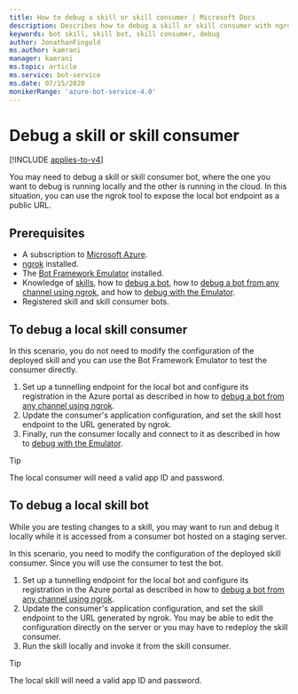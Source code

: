 ```yaml
---
title: How to debug a skill or skill consumer | Microsoft Docs
description: Describes how to debug a skill or skill consumer with ngrok, when only one bot is local.
keywords: bot skill, skill bot, skill consumer, debug
author: JonathanFingold
ms.author: kamrani
manager: kamrani
ms.topic: article
ms.service: bot-service
ms.date: 07/15/2020
monikerRange: 'azure-bot-service-4.0'
---
```


# Debug a skill or skill consumer

[!INCLUDE [applies-to-v4](../includes/applies-to-v4-current.md)]

You may need to debug a skill or skill consumer bot, where the one you want to debug is running locally and the other is running in the cloud. In this situation, you can use the ngrok tool to expose the local bot endpoint as a public URL.

## Prerequisites

- A subscription to [Microsoft Azure](https://azure.microsoft.com/).
- [ngrok](https://ngrok.com/) installed.
- The [Bot Framework Emulator](https://github.com/Microsoft/BotFramework-Emulator/blob/master/README.md) installed.
- Knowledge of [skills](skills-conceptual.md), how to [debug a bot](../bot-service-debug-bot.md), how to [debug a bot from any channel using ngrok](../bot-service-debug-channel-ngrok.md), and how to [debug with the Emulator](../bot-service-debug-emulator.md).
- Registered skill and skill consumer bots.

## To debug a local skill consumer

In this scenario, you do not need to modify the configuration of the deployed skill and you can use the Bot Framework Emulator to test the consumer directly.

1. Set up a tunnelling endpoint for the local bot and configure its registration in the Azure portal as described in how to [debug a bot from any channel using ngrok](../bot-service-debug-channel-ngrok.md).
1. Update the consumer's application configuration, and set the skill host endpoint to the URL generated by ngrok.
1. Finally, run the consumer locally and connect to it as described in how to [debug with the Emulator](../bot-service-debug-emulator.md).

> [!TIP]
> The local consumer will need a valid app ID and password.

## To debug a local skill bot

While you are testing changes to a skill, you may want to run and debug it locally while it is accessed from a consumer bot hosted on a staging server.

In this scenario, you need to modify the configuration of the deployed skill consumer. Since you will use the consumer to test the bot.

1. Set up a tunnelling endpoint for the local bot and configure its registration in the Azure portal as described in how to [debug a bot from any channel using ngrok](../bot-service-debug-channel-ngrok.md).
1. Update the consumer's application configuration, and set the skill endpoint to the URL generated by ngrok.
   You may be able to edit the configuration directly on the server or you may have to redeploy the skill consumer.
1. Run the skill locally and invoke it from the skill consumer.

> [!TIP]
> The local skill will need a valid app ID and password.
